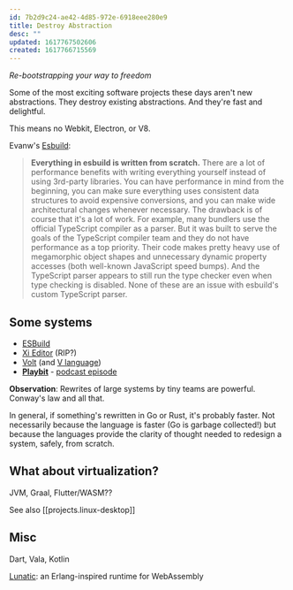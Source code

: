 ```yaml
---
id: 7b2d9c24-ae42-4d85-972e-6918eee280e9
title: Destroy Abstraction
desc: ""
updated: 1617767502606
created: 1617766715569
---
```


_Re-bootstrapping your way to freedom_

Some of the most exciting software projects these days aren't new abstractions. They destroy existing abstractions. And they're fast and delightful.

This means no Webkit, Electron, or V8.

Evanw's [Esbuild](https://esbuild.github.io/faq/#why-is-esbuild-fast):

> **Everything in esbuild is written from scratch.**
> There are a lot of performance benefits with writing everything yourself instead of using 3rd-party libraries. You can have performance in mind from the beginning, you can make sure everything uses consistent data structures to avoid expensive conversions, and you can make wide architectural changes whenever necessary. The drawback is of course that it's a lot of work.
> For example, many bundlers use the official TypeScript compiler as a parser. But it was built to serve the goals of the TypeScript compiler team and they do not have performance as a top priority. Their code makes pretty heavy use of megamorphic object shapes and unnecessary dynamic property accesses (both well-known JavaScript speed bumps). And the TypeScript parser appears to still run the type checker even when type checking is disabled. None of these are an issue with esbuild's custom TypeScript parser.

## Some systems

- [ESBuild](https://esbuild.github.io/)
- [Xi Editor](https://raphlinus.github.io/xi/2020/06/27/xi-retrospective.html) (RIP?)
- [Volt](https://volt-app.com/) (and [V language](https://vlang.io/))
- [**Playbit**](https://playb.it/) - [podcast episode](https://museapp.com/podcast/27-playful-software/)

**Observation**: Rewrites of large systems by tiny teams are powerful. Conway's law and all that.

In general, if something's rewritten in Go or Rust, it's probably faster. Not necessarily because the language is faster (Go is garbage collected!) but because the languages provide the clarity of thought needed to redesign a system, safely, from scratch.

## What about virtualization?

JVM, Graal, Flutter/WASM??

See also [[projects.linux-desktop]]

## Misc

Dart, Vala, Kotlin

[Lunatic](https://lunatic.solutions/): an Erlang-inspired runtime for WebAssembly
